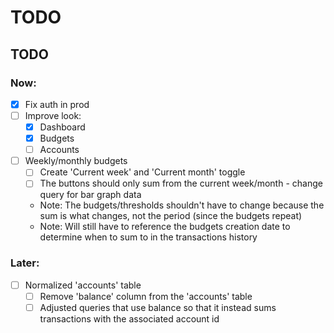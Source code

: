# TODO



## TODO

### Now:
- [x] Fix auth in prod
- [ ] Improve look:
  - [x] Dashboard
  - [x] Budgets
  - [ ] Accounts
- [ ] Weekly/monthly budgets
  - [ ] Create 'Current week' and 'Current month' toggle
  - [ ] The buttons should only sum from the current week/month - change query for bar graph data
  - Note: The budgets/thresholds shouldn't have to change because the sum is what changes, not the period (since the budgets repeat)
  - Note: Will still have to reference the budgets creation date to determine when to sum to in the transactions history 


### Later:
- [ ] Normalized 'accounts' table
  - [ ] Remove 'balance' column from the 'accounts' table
  - [ ] Adjusted queries that use balance so that it instead sums transactions with the associated account id
